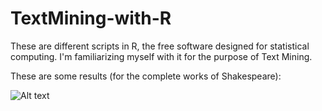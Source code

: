 # TextMining-with-R
These are different scripts in R, the free software designed for statistical computing. I'm familiarizing myself with it for the purpose of Text Mining.

These are some results (for the complete works of Shakespeare):

![Alt text](http://full/path/to/img.jpg "Optional title")
